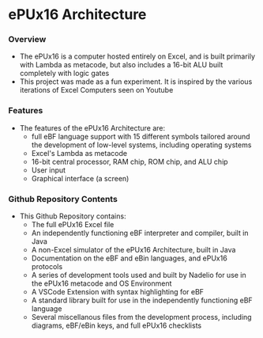 # ePUx16 Architecture

### Overview
- The ePUx16 is a computer hosted entirely on Excel, and is built primarily with Lambda as metacode, but also includes a 16-bit ALU built completely with logic gates
- This project was made as a fun experiment. It is inspired by the various iterations of Excel Computers seen on Youtube
### Features
- The features of the ePUx16 Architecture are:
   - full eBF language support with 15 different symbols tailored around the development of low-level systems, including operating systems
   - Excel's Lambda as metacode
   - 16-bit central processor, RAM chip, ROM chip, and ALU chip
   - User input
   - Graphical interface (a screen)
### Github Repository Contents
- This Github Repository contains:
    - The full ePUx16 Excel file
    - An independently functioning eBF interpreter and compiler, built in Java
    - A non-Excel simulator of the ePUx16 Architecture, built in Java
    - Documentation on the eBF and eBin languages, and ePUx16 protocols
    - A series of development tools used and built by Nadelio for use in the ePUx16 metacode and OS Environment
    - A VSCode Extension with syntax highlighting for eBF
    - A standard library built for use in the independently functioning eBF language
    - Several miscellanous files from the development process, including diagrams, eBF/eBin keys, and full ePUx16 checklists